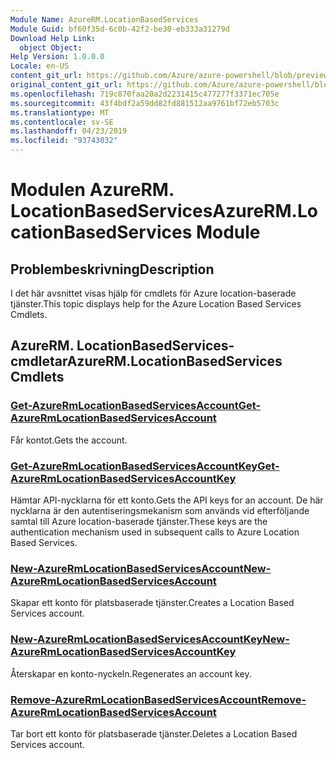 ```yaml
---
Module Name: AzureRM.LocationBasedServices
Module Guid: bf60f35d-6c0b-42f2-be30-eb333a31279d
Download Help Link:
  object Object: 
Help Version: 1.0.0.0
Locale: en-US
content_git_url: https://github.com/Azure/azure-powershell/blob/preview/src/ResourceManager/LocationBasedServices/Commands.LocationBasedServices/help/AzureRM.LocationBasedServices.md
original_content_git_url: https://github.com/Azure/azure-powershell/blob/preview/src/ResourceManager/LocationBasedServices/Commands.LocationBasedServices/help/AzureRM.LocationBasedServices.md
ms.openlocfilehash: 719c870faa20a2d2231415c477277f3371ec705e
ms.sourcegitcommit: 43f4bdf2a59dd82fd881512aa9761bf72eb5703c
ms.translationtype: MT
ms.contentlocale: sv-SE
ms.lasthandoff: 04/23/2019
ms.locfileid: "93743032"
---
```

# <span data-ttu-id="59a83-101">Modulen AzureRM. LocationBasedServices</span><span class="sxs-lookup"><span data-stu-id="59a83-101">AzureRM.LocationBasedServices Module</span></span>
## <span data-ttu-id="59a83-102">Problembeskrivning</span><span class="sxs-lookup"><span data-stu-id="59a83-102">Description</span></span>
<span data-ttu-id="59a83-103">I det här avsnittet visas hjälp för cmdlets för Azure location-baserade tjänster.</span><span class="sxs-lookup"><span data-stu-id="59a83-103">This topic displays help for the Azure Location Based Services Cmdlets.</span></span>

## <span data-ttu-id="59a83-104">AzureRM. LocationBasedServices-cmdletar</span><span class="sxs-lookup"><span data-stu-id="59a83-104">AzureRM.LocationBasedServices Cmdlets</span></span>
### [<span data-ttu-id="59a83-105">Get-AzureRmLocationBasedServicesAccount</span><span class="sxs-lookup"><span data-stu-id="59a83-105">Get-AzureRmLocationBasedServicesAccount</span></span>](Get-AzureRmLocationBasedServicesAccount.md)
<span data-ttu-id="59a83-106">Får kontot.</span><span class="sxs-lookup"><span data-stu-id="59a83-106">Gets the account.</span></span>

### [<span data-ttu-id="59a83-107">Get-AzureRmLocationBasedServicesAccountKey</span><span class="sxs-lookup"><span data-stu-id="59a83-107">Get-AzureRmLocationBasedServicesAccountKey</span></span>](Get-AzureRmLocationBasedServicesAccountKey.md)
<span data-ttu-id="59a83-108">Hämtar API-nycklarna för ett konto.</span><span class="sxs-lookup"><span data-stu-id="59a83-108">Gets the API keys for an account.</span></span> <span data-ttu-id="59a83-109">De här nycklarna är den autentiseringsmekanism som används vid efterföljande samtal till Azure location-baserade tjänster.</span><span class="sxs-lookup"><span data-stu-id="59a83-109">These keys are the authentication mechanism used in subsequent calls to Azure Location Based Services.</span></span>

### [<span data-ttu-id="59a83-110">New-AzureRmLocationBasedServicesAccount</span><span class="sxs-lookup"><span data-stu-id="59a83-110">New-AzureRmLocationBasedServicesAccount</span></span>](New-AzureRmLocationBasedServicesAccount.md)
<span data-ttu-id="59a83-111">Skapar ett konto för platsbaserade tjänster.</span><span class="sxs-lookup"><span data-stu-id="59a83-111">Creates a Location Based Services account.</span></span>

### [<span data-ttu-id="59a83-112">New-AzureRmLocationBasedServicesAccountKey</span><span class="sxs-lookup"><span data-stu-id="59a83-112">New-AzureRmLocationBasedServicesAccountKey</span></span>](New-AzureRmLocationBasedServicesAccountKey.md)
<span data-ttu-id="59a83-113">Återskapar en konto-nyckeln.</span><span class="sxs-lookup"><span data-stu-id="59a83-113">Regenerates an account key.</span></span>

### [<span data-ttu-id="59a83-114">Remove-AzureRmLocationBasedServicesAccount</span><span class="sxs-lookup"><span data-stu-id="59a83-114">Remove-AzureRmLocationBasedServicesAccount</span></span>](Remove-AzureRmLocationBasedServicesAccount.md)
<span data-ttu-id="59a83-115">Tar bort ett konto för platsbaserade tjänster.</span><span class="sxs-lookup"><span data-stu-id="59a83-115">Deletes a Location Based Services account.</span></span>

